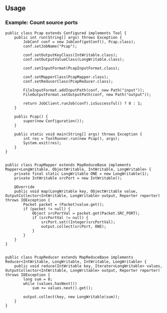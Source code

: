 Usage
-----

### Example: Count source ports

	public class Pcap extends Configured implements Tool {
		public int run(String[] args) throws Exception {
			JobConf conf = new JobConf(getConf(), Pcap.class);
			conf.setJobName("Pcap");
	
			conf.setOutputKeyClass(IntWritable.class);
			conf.setOutputValueClass(LongWritable.class);
	
			conf.setInputFormat(PcapInputFormat.class);
	
			conf.setMapperClass(PcapMapper.class);
			conf.setReducerClass(PcapReducer.class);
	
			FileInputFormat.addInputPath(conf, new Path("input"));
			FileOutputFormat.setOutputPath(conf, new Path("output"));
	
			return JobClient.runJob(conf).isSuccessful() ? 0 : 1;
		}
	
		public Pcap() {
			super(new Configuration());
		}
	
		public static void main(String[] args) throws Exception {
			int res = ToolRunner.run(new Pcap(), args);
			System.exit(res);
		}
	}


	public class PcapMapper extends MapReduceBase implements Mapper<LongWritable, ObjectWritable, IntWritable, LongWritable> {
		private final static LongWritable ONE = new LongWritable(1);
		private IntWritable srcPort = new IntWritable();
	
		@Override
		public void map(LongWritable key, ObjectWritable value, OutputCollector<IntWritable, LongWritable> output, Reporter reporter) throws IOException {
			Packet packet = (Packet)value.get();
			if (packet != null) {
				Object srcPortVal = packet.get(Packet.SRC_PORT);
				if (srcPortVal != null) {
					srcPort.set((Integer)srcPortVal);
					output.collect(srcPort, ONE);
				}
			}
		}
	}


	public class PcapReducer extends MapReduceBase implements Reducer<IntWritable, LongWritable, IntWritable, LongWritable> {
		public void reduce(IntWritable key, Iterator<LongWritable> values, OutputCollector<IntWritable, LongWritable> output, Reporter reporter) throws IOException {
			long sum = 0;
			while (values.hasNext())
				sum += values.next().get();
	
			output.collect(key, new LongWritable(sum));
		}
	}

